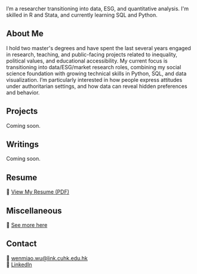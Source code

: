 I’m a researcher transitioning into data, ESG, and quantitative analysis. I'm skilled in R and Stata, and currently learning SQL and Python.

## About Me

I hold two master's degrees and have spent the last several years engaged in research, teaching, and public-facing projects related to inequality, political values, and educational accessibility. My current focus is transitioning into data/ESG/market research roles, combining my social science foundation with growing technical skills in Python, SQL, and data visualization. I’m particularly interested in how people express attitudes under authoritarian settings, and how data can reveal hidden preferences and behavior.

## Projects

Coming soon.

## Writings

Coming soon.

## Resume

📄 [View My Resume (PDF)](Wenmiao_CV.pdf)

## Miscellaneous
🔗 [See more here](misc.html)

## Contact

📧 wenmiao.wu@link.cuhk.edu.hk  
🔗 [LinkedIn](https://www.linkedin.com/in/your-linkedin)
